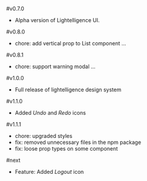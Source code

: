 #v0.7.0
- Alpha version of Lightelligence UI.

#v0.8.0
- chore: add vertical prop to List component …

#v0.8.1
- chore: support warning modal …

#v1.0.0
- Full release of lightelligence design system

#v1.1.0
- Added *Undo* and *Redo* icons

#v1.1.1
- chore: upgraded styles
- fix: removed unnecessary files in the npm package
- fix: loose prop types on some component

#next
- Feature: Added *Logout* icon

